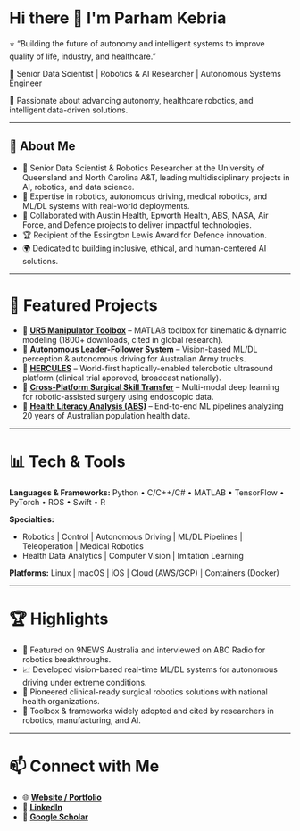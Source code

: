 # Hi there 👋 I'm Parham Kebria
⭐️ “Building the future of autonomy and intelligent systems to improve quality of life, industry, and healthcare.”

<!--
**parhamkebria/parhamkebria** is a ✨ _special_ ✨ repository because its `README.md` (this file) appears on your GitHub profile.

Here are some ideas to get you started:

- 🔭 I’m currently working on ...
- 🌱 I’m currently learning ...
- 👯 I’m looking to collaborate on ...
- 🤔 I’m looking for help with ...
- 💬 Ask me about ...
- 📫 How to reach me: ...
- 😄 Pronouns: ...
- ⚡ Fun fact: ...
-->

🎯 Senior Data Scientist | Robotics & AI Researcher | Autonomous Systems Engineer

🚀 Passionate about advancing autonomy, healthcare robotics, and intelligent data-driven solutions.

---

## 🌟 About Me

- 🔬 Senior Data Scientist & Robotics Researcher at the University of Queensland and North Carolina A&T, leading multidisciplinary projects in AI, robotics, and data science.
- 🤖 Expertise in robotics, autonomous driving, medical robotics, and ML/DL systems with real-world deployments.
- 🔭 Collaborated with Austin Health, Epworth Health, ABS, NASA, Air Force, and Defence projects to deliver impactful technologies.
- 🏆 Recipient of the Essington Lewis Award for Defence innovation.
- 🌍 Dedicated to building inclusive, ethical, and human-centered AI solutions.

--- 

# 🚀 Featured Projects

- 🔹 [**UR5 Manipulator Toolbox**](#) – MATLAB toolbox for kinematic & dynamic modeling (1800+ downloads, cited in global research).
- 🔹 [**Autonomous Leader-Follower System**](#) – Vision-based ML/DL perception & autonomous driving for Australian Army trucks.
- 🔹 [**HERCULES**](#) – World-first haptically-enabled telerobotic ultrasound platform (clinical trial approved, broadcast nationally).
- 🔹 [**Cross-Platform Surgical Skill Transfer**](#) – Multi-modal deep learning for robotic-assisted surgery using endoscopic data.
- 🔹 [**Health Literacy Analysis (ABS)**](#) – End-to-end ML pipelines analyzing 20 years of Australian population health data.

---

# 📊 Tech & Tools

**Languages & Frameworks:**
Python • C/C++/C# • MATLAB • TensorFlow • PyTorch • ROS • Swift • R

**Specialties:**
- Robotics | Control | Autonomous Driving | ML/DL Pipelines | Teleoperation | Medical Robotics
- Health Data Analytics | Computer Vision | Imitation Learning

**Platforms:**
Linux | macOS | iOS | Cloud (AWS/GCP) | Containers (Docker)

---

# 🏆 Highlights
- 🎥 Featured on 9NEWS Australia and interviewed on ABC Radio for robotics breakthroughs.
- 📈 Developed vision-based real-time ML/DL systems for autonomous driving under extreme conditions.
- 🏥 Pioneered clinical-ready surgical robotics solutions with national health organizations.
- 📖 Toolbox & frameworks widely adopted and cited by researchers in robotics, manufacturing, and AI.

---

# 📫 Connect with Me
- 🌐 [**Website / Portfolio**](https://parhamkebria.com/)
- 💼 [**LinkedIn**](https://www.linkedin.com/in/parhamkebria/)
- 📖 [**Google Scholar**](https://scholar.google.com/citations?user=J18BkakAAAAJ&hl=en)
